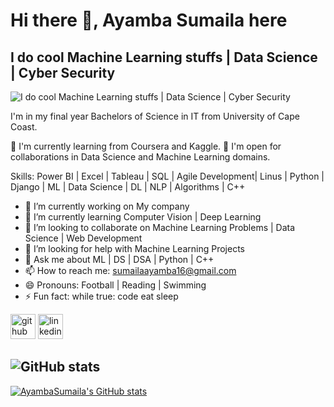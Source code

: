 # Hi there 👋, Ayamba Sumaila here
## I do cool Machine Learning stuffs | Data Science | Cyber Security
![I do cool Machine Learning stuffs | Data Science | Cyber Security]([https://arturssmirnovs.github.io/github-profile-readme-generator/images/banner.png](https://github.com/AyambaSumaila/AyambaSumaila/blob/main/linkkk.jpg))

 I'm in my final year Bachelors of Science in IT from University of Cape Coast.

🌱  I'm currently learning from Coursera and Kaggle.
👯 I'm open for collaborations in Data Science and Machine Learning domains.

Skills: Power BI | Excel | Tableau | SQL | Agile Development| Linus | Python | Django | ML | Data Science | DL | NLP | Algorithms | C++

- 🔭 I’m currently working on My company 
- 🌱 I’m currently learning Computer Vision | Deep Learning 
- 👯 I’m looking to collaborate on Machine Learning Problems | Data Science | Web Development  
- 🤔 I’m looking for help with Machine Learning Projects 
- 💬 Ask me about ML | DS | DSA | Python | C++  
- 📫 How to reach me: sumailaayamba16@gmail.com 
- 😄 Pronouns: Football | Reading | Swimming 
- ⚡ Fun fact: while true: code eat sleep 


[<img src='https://cdn.jsdelivr.net/npm/simple-icons@3.0.1/icons/github.svg' alt='github' height='40'>](https://github.com/AyambaSumaila)  [<img src='https://cdn.jsdelivr.net/npm/simple-icons@3.0.1/icons/linkedin.svg' alt='linkedin' height='40'>](https://www.linkedin.com/in/sumaila-ayamba/)  



## ![GitHub stats](https://github-readme-stats.vercel.app/api?username=AyambaSumaila&show_icons=true)  




[![AyambaSumaila's GitHub stats](https://github-readme-stats.vercel.app/api?username=AyambaSumaila)](https://github.com/AyambaSumaila/github-readme-stats)
